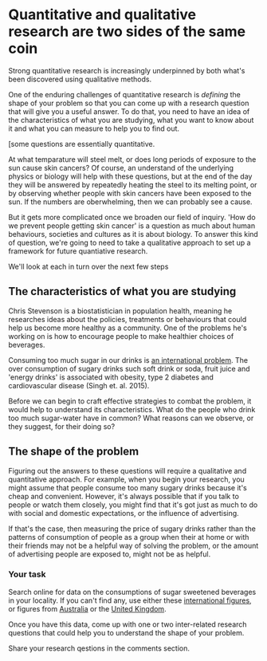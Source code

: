 # Quantitative and qualitative research are two sides of the same coin

Strong quantitative research is increasingly underpinned by both what's been discovered using qualitative methods. 

One of the enduring challenges of quantitative research is _defining_ the shape of your problem so that you can come up with a research question that will give you a useful answer.  To do that, you need to have an idea of the characteristics of what you are studying, what you want to know about it and what you can measure to help you to find out.

[some questions are essentially quantitative.  

At what temparature will steel melt, or does long periods of exposure to the sun cause skin cancers?  Of course, an understand of the underlying physics or biology will help with these questions, but at the end of the day they will be answered by repeatedly heating the steel to its melting point, or by observing whether people with skin cancers have been exposed to the sun.  If the numbers are oberwhelming, then we can probably see a cause.

But it gets more complicated once we broaden our field of inquiry.  'How do we prevent people getting skin cancer' is a question as much about human behaviours, societies and cultures as it is about biology.  To answer this kind of question, we're going to need to take a qualitative approach to set up a framework for future quantiative research.



We'll look at each in turn over the next few steps

## The characteristics of what you are studying

Chris Stevenson is a biostatistician in population health, meaning he researches ideas about the policies, treatments or behaviours that could help us become more healthy as a community.  One of the problems he's working on is how to encourage people to make healthier choices of beverages.  

Consuming too much sugar in our drinks is [an international problem](http://journals.plos.org/plosone/article?id=10.1371/journal.pone.0124845). The over consumption of sugary drinks such soft drink or soda, fruit juice and 'energy drinks' is associated with obesity, type 2 diabetes and cardiovascular disease (Singh et. al. 2015).  

Before we can begin to craft effective strategies to combat the problem, it would help to understand its characteristics.  What do the people who drink too much sugar-water have in common?  What reasons can we observe, or they suggest, for their doing so?  

## The shape of the problem

Figuring out the answers to these questions will require a qualitative and quantitative approach.  For example, when you begin your research, you might assume that people consume too many sugary drinks because it's cheap and convenient.  However, it's always possible that if you talk to people or watch them closely, you might find that it's got just as much to do with social and domestic expectations, or the influence of advertising.

If that's the case, then measuring the price of sugary drinks rather than the patterns of consumption of people as a group when their at home or with their friends may not be a helpful way of solving the problem, or the amount of advertising people are exposed to, might not be as helpful.  


### Your task

Search online for data on the consumptions of sugar sweetened beverages in your locality. If you can't find any, use either these [international figures](http://journals.plos.org/plosone/article?id=10.1371/journal.pone.0124845), or  figures from [Australia](http://www.abs.gov.au/ausstats/abs@.nsf/Lookup/4364.0.55.007main+features7102011-12) or the [United Kingdom](www.google.com).

Once you have this data, come up with one or two inter-related research questions that could help you to understand the shape of your problem.

Share your research qestions in the comments section.
